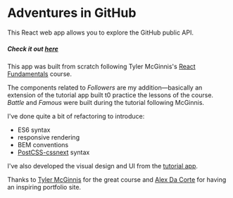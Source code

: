 Adventures in GitHub
==

This React web app allows you to explore the GitHub public API.

##### Check it out [here](https://react-scratch-uk.firebaseapp.com/)

This app was built from scratch following Tyler McGinnis's [React Fundamentals](https://tylermcginnis.com/courses/react-fundamentals/) course.

The components related to _Followers_ are my addition—basically an extension of the tutorial app built t0 practice the lessons of the course. _Battle_ and _Famous_ were built during the tutorial following McGinnis.

I've done quite a bit of refactoring to introduce:
* ES6 syntax
* responsive rendering
* BEM conventions
* [PostCSS-cssnext](http://cssnext.io/) syntax

I've also developed the visual design and UI from the [tutorial app](https://rt-react-fundamentals.firebaseapp.com/).

Thanks to [Tyler McGinnis](https://twitter.com/tylermcginnis) for the great course and [Alex Da Corte](http://alexdacorte.com/) for having an inspiring portfolio site.
